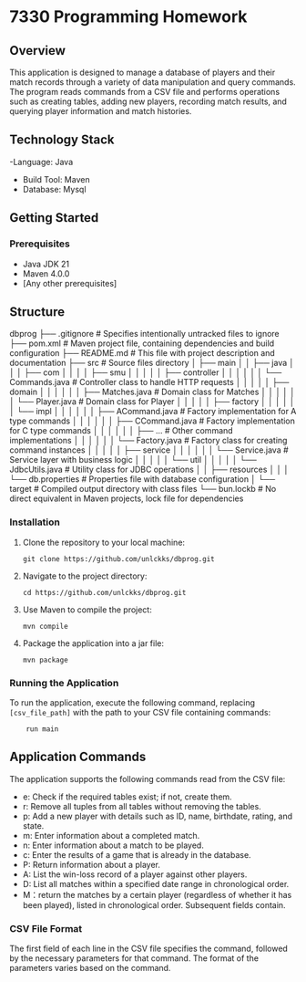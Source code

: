 # 7330 Programming Homework

## Overview

This application is designed to manage a database of players and their match records through a variety of data manipulation and query commands. The program reads commands from a CSV file and performs operations such as creating tables, adding new players, recording match results, and querying player information and match histories.

## Technology Stack

-Language: Java
- Build Tool: Maven
- Database: Mysql

## Getting Started

### Prerequisites

- Java JDK 21
- Maven 4.0.0
- [Any other prerequisites]

## Structure
dbprog
├── .gitignore                              # Specifies intentionally untracked files to ignore
├── pom.xml                                 # Maven project file, containing dependencies and build configuration
├── README.md                               # This file with project description and documentation
├── src                                     # Source files directory
│   ├── main
│   │   ├── java
│   │   │   ├── com
│   │   │   │   ├── smu
│   │   │   │   │   ├── controller
│   │   │   │   │   │   └── Commands.java   # Controller class to handle HTTP requests
│   │   │   │   │   ├── domain
│   │   │   │   │   │   ├── Matches.java    # Domain class for Matches
│   │   │   │   │   │   └── Player.java     # Domain class for Player
│   │   │   │   │   ├── factory
│   │   │   │   │   │   └── impl
│   │   │   │   │   │       ├── ACommand.java # Factory implementation for A type commands
│   │   │   │   │   │       ├── CCommand.java # Factory implementation for C type commands
│   │   │   │   │   │       ├── ...           # Other command implementations
│   │   │   │   │   │       └── Factory.java  # Factory class for creating command instances
│   │   │   │   │   ├── service
│   │   │   │   │   │   └── Service.java     # Service layer with business logic
│   │   │   │   │   └── util
│   │   │   │   │       └── JdbcUtils.java   # Utility class for JDBC operations
│   │   ├── resources
│   │   │   └── db.properties                # Properties file with database configuration
│   └── target                              # Compiled output directory with class files
└── bun.lockb                               # No direct equivalent in Maven projects, lock file for dependencies

### Installation

1. Clone the repository to your local machine:
   ```
   git clone https://github.com/unlckks/dbprog.git
   ```
2. Navigate to the project directory:
   ```
   cd https://github.com/unlckks/dbprog.git
   ```
3. Use Maven to compile the project:
   ```
   mvn compile
   ```
4. Package the application into a jar file:
   ```
   mvn package
   ```

### Running the Application

To run the application, execute the following command, replacing `[csv_file_path]` with the path to your CSV file containing commands:

```
    run main
```

## Application Commands

The application supports the following commands read from the CSV file:

- e: Check if the required tables exist; if not, create them.
- r: Remove all tuples from all tables without removing the tables.
- p: Add a new player with details such as ID, name, birthdate, rating, and state.
- m: Enter information about a completed match.
- n: Enter information about a match to be played.
- c: Enter the results of a game that is already in the database.
- P: Return information about a player.
- A: List the win-loss record of a player against other players.
- D: List all matches within a specified date range in chronological order.
- M：return the matches by a certain player (regardless of whether it has been played), listed in chronological order. Subsequent fields contain.
### CSV File Format

The first field of each line in the CSV file specifies the command, followed by the necessary parameters for that command. The format of the parameters varies based on the command.



